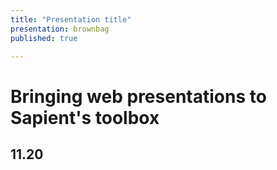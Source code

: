 ```yaml
---
title: "Presentation title"
presentation: brownbag
published: true

---
```



<div class="TitleAligner TitleAligner-CenterCenter">
    <div>
        <h1 class="SlideMainTitle u-blue u-serif">Bringing web presentations to Sapient's toolbox</h1>
        <h2 class="SlideSubtitle">11.20</h2>
        <div class="SlideTitleUnderline"></div>
    </div>
</div>
